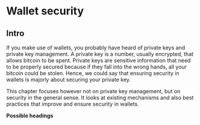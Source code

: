 #  Wallet security

## Intro

If you make use of wallets, you probably have heard of private keys and private key management. A private key is a number, usually encrypted, that allows bitcoin to be spent. Private keys are sensitive information that need to be properly secured because if they fall into the wrong hands, all your bitcoin could be stolen. Hence, we could say that ensuring security in wallets is majorly about securing your private key.

This chapter focuses however not on private key management, but on security in the general sense. It looks at existing mechanisms and also best practices that improve and ensure security in wallets. 

**Possible headings**



